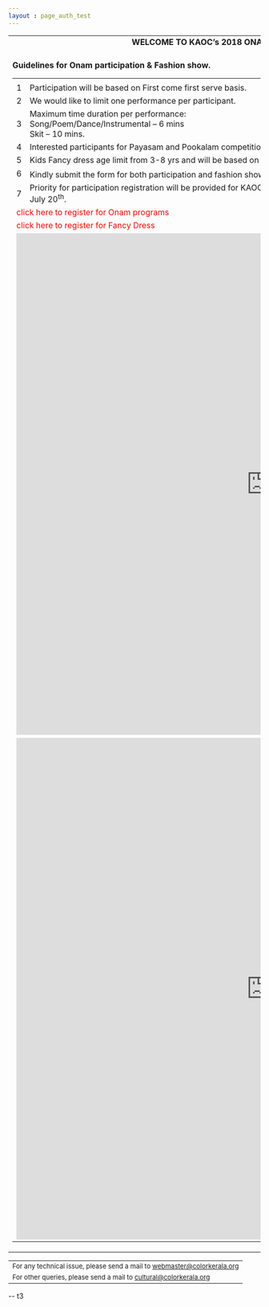 ```yaml
---
layout : page_auth_test
---
```


<!--
<script src="https://ajax.googleapis.com/ajax/libs/jquery/3.2.1/jquery.min.js"></script>
<script>
$(document).ready(function() {
$("#onam_pgm").hide();
$("#fshn_shw").hide();
$("#or_enb").click(function(){$("#onam_pgm").toggle("slow");$("#fshn_shw").hide();});
$("#fs_enb").click(function(){$("#onam_pgm").hide();$("#fshn_shw").toggle("slow");})
}
)	
</script>
-->

<table id="main table" align="center" style="border:0" onLoad="resetAll()">
	<tr style="border:0;background:transparent"><td style="border:0;background:transparent">
	<strong> <center>WELCOME TO KAOC’s 2018 ONAM EVENT REGISTRATION PORTAL. &nbsp; </center></strong><br/>
	</td></tr>
	<tr style="border:0;background:transparent"><td style="border:0;background:transparent">
	<strong> <left>Guidelines for Onam participation & Fashion show. &nbsp; </left></strong><br/>
	<table id="Onam_reg" align="left" style="border:0">
		<tr style="border:0;background:transparent"><td style="border:0;background:transparent">
		<tr style="border:0;background:transparent"><td style="border:0;background:transparent">1</td><td style="border:0;background:transparent">Participation will be based on <bold>First come first serve basis</bold>. </td></tr>
		<tr style="border:0;background:transparent"><td style="border:0;background:transparent">2</td><td style="border:0;background:transparent"> We would like to limit one performance per participant. </td></tr>
		<tr style="border:0;background:transparent"><td style="border:0;background:transparent">3</td><td style="border:0;background:transparent"> Maximum time duration per performance: <br/>
		Song/Poem/Dance/Instrumental – 6 mins <br/>
		Skit – 10 mins. </td></tr>
		<tr style="border:0;background:transparent"><td style="border:0;background:transparent">4</td><td style="border:0;background:transparent"> Interested participants for Payasam and Pookalam competitions also please fill out the Participation form.  </td></tr>
		<tr style="border:0;background:transparent"><td style="border:0;background:transparent">5</td><td style="border:0;background:transparent"> Kids Fancy dress age limit from 3-8 yrs and will be based on History and Tradition of Kerala </td></tr>
		<tr style="border:0;background:transparent"><td style="border:0;background:transparent">6</td><td style="border:0;background:transparent"> Kindly submit the form for both participation and fashion show on or before July 10<sup>th</sup> 2018.  </td></tr>
		<tr style="border:0;background:transparent"><td style="border:0;background:transparent">7</td><td style="border:0;background:transparent"> Priority for participation registration will be provided for KAOC members first. Unfilled slots will be open to non members after July 20<sup>th</sup>.  </td></tr>
		<tr style="border:0;background:transparent"><td style="border:0;background:transparent" colspan="2"> <div id="or_enb"> <font style="color:red">click here to register for Onam programs</font> </div></td></tr>
		<tr style="border:0;background:transparent"><td style="border:0;background:transparent" colspan="2"> <div id="fs_enb"> <font style="color:red">click here to register for Fancy Dress</font> </div></td></tr>
		<tr style="border:0;background:transparent"><td style="border:0;background:transparent" colspan="2">  <div id="onam_pgm"><iframe src=" https://goo.gl/forms/OAwWCANPwWjmQ7Jt1" width="999" height="999" frameborder="0" marginheight="0" marginwidth="0">Loading...</iframe></div></td></tr>
		<tr style="border:0;background:transparent"><td style="border:0;background:transparent" colspan="2">  <div id="fshn_shw"><iframe src=" https://goo.gl/forms/KOUz2jT3OPIOTdT02" width="999" height="999" frameborder="0" marginheight="0" marginwidth="0">Loading...</iframe></div></td></tr>
		</td></tr>
	</table>
	</td></tr>
</table>
<table>
  <tr style="border:0;background:transparent">
   <td style="border:0"> <font size="2"> For any technical issue, please send a mail to <u> webmaster@colorkerala.org </u></font></td></tr>
  <tr style="border:0;background:transparent">
    <td style="border:0">  <font size="2">For other queries, please send a mail to <u> cultural@colorkerala.org</u> </font></td></tr>
  </table>
-- t3
